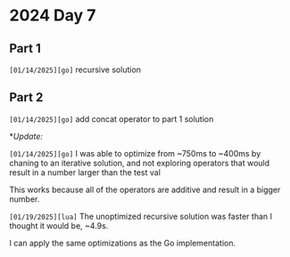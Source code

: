# 2024 Day 7

## Part 1
`[01/14/2025][go]` recursive solution

## Part 2
`[01/14/2025][go]` add concat operator to part 1 solution

**Update:*

`[01/14/2025][go]` I was able to optimize from ~750ms to ~400ms by chaning to an iterative solution, and not exploring operators that would result in a number larger than the test val

This works because all of the operators are additive and result in a bigger number.

`[01/19/2025][lua]`
The unoptimized recursive solution was faster than I thought it would be, ~4.9s.

I can apply the same optimizations as the Go implementation.
